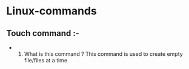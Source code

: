 # Linux-commands
## Touch command :-
- 1. What is this command ?
This command is used to create empty file/files at a time

